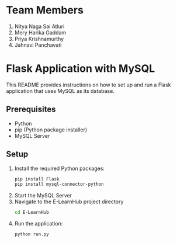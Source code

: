 # Team Members

1. Nitya Naga Sai Atluri
2. Mery Harika Gaddam
3. Priya Krishnamurthy
4. Jahnavi Panchavati

# Flask Application with MySQL

This README provides instructions on how to set up and run a Flask application that uses MySQL as its database.

## Prerequisites

- Python
- pip (Python package installer)
- MySQL Server

## Setup
1. Install the required Python packages:
   ```bash
   pip install Flask
   pip install mysql-connector-python
   
2. Start the MySQL Server
3. Navigate to the E-LearnHub project directory
     ```bash
     cd E-LearnHub
     
4. Run the application:
   ```bash
   python run.py
